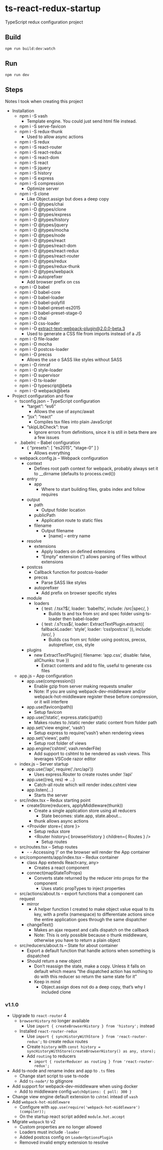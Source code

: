 # ts-react-redux-startup

TypeScript redux configuration project

## Build

```
npm run build:dev:watch
```

## Run

```
npm run dev
```


## Steps

Notes I took when creating this project

- Installation
  - npm i -S vash
    - Template engine. You could just send html file instead.
  - npm i -S serve-favicon
  - npm i -S redux-thunk
    - Used to allow async actions
  - npm i -S redux
  - npm i -S react-router
  - npm i -S react-redux
  - npm i -S react-dom
  - npm i -S react
  - npm i -S jquery
  - npm i -S history
  - npm i -S express
  - npm i -S compression
    - Optimize server
  - npm i -S clone
    - Like Object.assign but does a deep copy
  - npm i -D @types/chai
  - npm i -D @types/clone
  - npm i -D @types/express
  - npm i -D @types/history
  - npm i -D @types/jquery
  - npm i -D @types/mocha
  - npm i -D @types/node
  - npm i -D @types/react
  - npm i -D @types/react-dom
  - npm i -D @types/react-redux
  - npm i -D @types/react-router
  - npm i -D @types/redux
  - npm i -D @types/redux-thunk
  - npm i -D @types/webpack
  - npm i -D autoprefixer
    - Add browser prefix on css
  - npm i -D babel
  - npm i -D babel-core
  - npm i -D babel-loader
  - npm i -D babel-polyfill
  - npm i -D babel-preset-es2015
  - npm i -D babel-preset-stage-0
  - npm i -D chai
  - npm i -D css-loader
  - npm i -D extract-text-webpack-plugin@2.0.0-beta.3
    - Used to generate a CSS file from imports instead of a JS
  - npm i -D file-loader
  - npm i -D mocha
  - npm i -D postcss-loader
  - npm i -D precss
    - Allows the use o SASS like styles without SASS
  - npm i -D rimraf
  - npm i -D style-loader
  - npm i -D supervisor
  - npm i -D ts-loader
  - npm i -D typescript@beta
  - npm i -D webpack@beta
- Project configuration and flow
  - tsconfig.json – TypeScript configuration
    - “target”: “es6”
      - Allows the use of async/await
    - “jsx”: “react”
      - Compiles tsx files into plain JavaScript
    - “skipLibCheck”: true
      - Ignore errors from definitions, since it is still in beta there are a few issues
  - .babelrc – Babel configuration
    - { “presets”: [ “es2015”, “stage-0” ] }
      - Allows everything
  - webpack.config.js – Webpack configuration
    - context
      - Defines root path context for webpack, probably always set it to __dirname (defaults to process.cwd())
    - entry
      - app
        - Where to start building files, grabs index and follow requires
    - output
      - path
        - Output folder location
      - publicPath
        - Application route to static files
      - filename
        - Output filename
          - [name] – entry name
    - resolve
      - extensions
        - Apply loaders on defined extensions
        - “Empty” extension (”) allows parsing of files without extensions
    - postcss
      - Callback function for postcss-loader
      - precss
        - Parse SASS like styles
      - autoprefixer
        - Add prefix on browser specific styles
    - module
      - loaders
        - { test: /\.tsx?$/, loader: ‘babel!ts’, include: /src|spec/, }
          - Builds ts and tsx from src and spec folder using ts-loader then babel-loader
        - { test: /\.s?css$/, loader: ExtractTextPlugin.extract({ fallbackLoader: ‘style’, loader: ‘css!postcss’ }), include: /src/, }
          - Builds css from src folder using postcss, precss, autoprefixer, css, style
    - plugins
      - new ExtractTextPlugin({ filename: ‘app.css’, disable: false, allChunks: true })
        - Extract contents and add to file, useful to generate css files
  - app.js – App configuration
    - app.use(compression())
      - Enable gzip from server making requests smaller
      - Note: If you are using webpack-dev-middleware and/or webpack-hot-middleware register these before compression, or it will interfere
    - app.use(favicon(path))
      - Setup favicon
    - app.use(‘/static’, express.static(path))
      - Makes routes to /static render static content from folder path
    - app.set(‘view engine’, ‘vash’)
      - Setup express to require(‘vash’) when rendering views
    - app.set(‘views’, path)
      - Setup root folder of views
    - app.engine(‘cshtml’, vash.renderFile)
      - Add support to cshtml to be rendered as vash views. This leverages VSCode razor editor
  - index.js – Server startup
    - app.use(‘/api’, require(‘./src/api’))
      - Uses express.Router to create routes under ‘/api’
    - app.use((req, res) => …)
      - Catch-all route which will render index.cshtml view
    - app.listen(…)
      - Starts the server
  - src/index.tsx – Redux starting point
    - createStore(reducers, applyMiddleware(thunk))
      - Create a single application store using all reducers
        - State becomes: state.app, state.about…
      - thunk allows async actions
    - <Provider store={ store }>
      - Setup redux store
      - <Router history={ browserHistory } children={ Routes } />
        - Setup routes
  - src/routes.tsx – Setup routes
    - <Router>
      - <Route path=”/” component={ App } />
        - Accessing ‘/’ on the browser will render the App container
  - src/components/app/index.tsx – Redux container
    - class App extends React<any, any>
      - Creates a react component
    - connect(mapStateToProps)
      - Converts state returned by the reducer into props for the component
        - Uses static propTypes to inject properties
  - src/actions/about.ts – export functions that a component can request
    - mirror
      - A helper function I created to make object value equal to its key, with a prefix (namespace) to differentiate actions since the entire application goes through the same dispatcher
    - changeText()
      - Makes an ajax request and calls dispatch on the callback
      - Note: This is only possible because o thunk middleware, otherwise you have to return a plain object
  - src/reducers/about.ts – State for about container
    - Export a default function that handle actions when something is dispatched
    - Should return a new object
      - Don’t reassign the state, make a copy. Unless it falls on default which means “the dispatched action has nothing to do with this reducer so return the same state for it”
      - Keep in mind
        - Object.assign does not do a deep copy, that’s why I included clone

### v1.1.0

- Upgrade to `react-router` 4
  - `browserHistory` no longer available
    - Use `import { createBrowserHistory } from 'history';` instead
  - Installed `react-router-redux`
    - Use `import { syncHistoryWithStore } from 'react-router-redux';` to create redux routes
    - Create `history` with `const history = syncHistoryWithStore(createBrowserHistory() as any, store);`
    - Add `routing` to reducers
      - `import { routerReducer as routing } from 'react-router-redux';`
- Add ts-node and rename index and app to `.ts` files
  - Change start script to use ts-node
  - Add `ts-node*/` to gitignore
- Add support for webpack-dev-middleware when using docker
  - Add to middleware config `watchOptions: { poll: 300 }`
- Change view engine default extension to `cshtml` intead of `vash`
- Add `webpack-hot-middleware`
  - Configure with `app.use(require('webpack-hot-middleware')(compiler));`
  - On the startup react script added `module.hot.accept`
- Migrate `webpack` to v2
  - Custom properties are no longer allowed
  - Loaders must include `-loader`
  - Added postcss config on `LoaderOptionsPlugin`
  - Removed invalid empty extension to resolve

